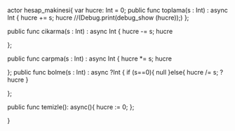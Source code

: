 actor hesap_makinesi{
var hucre: Int = 0;
public func toplama(s : Int) : async Int {
  hucre += s;
  hucre
  //(Debug.print(debug_show (hucre));)
};

public func cikarma(s : Int) : async Int {
  hucre -= s;
  hucre
  
};

public func carpma(s : Int) : async Int {
  hucre *= s;
  hucre
  
};
public func bolme(s : Int) : async ?Int {
  if (s==0){
    null
  }else{
    hucre /= s;
    ?hucre
  }
   
};

public func temizle(): async(){
  hucre := 0;
};

}
